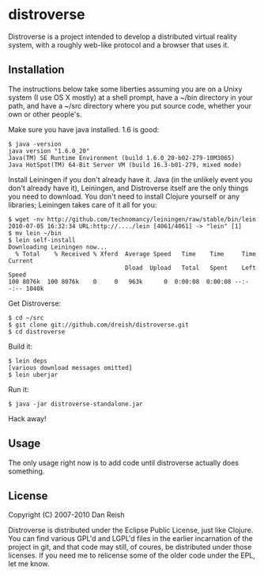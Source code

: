 # distroverse

Distroverse is a project intended to develop a distributed virtual
reality system, with a roughly web-like protocol and a browser that
uses it.

## Installation

The instructions below take some liberties assuming you are on a Unixy
system (I use OS X mostly) at a shell prompt, have a ~/bin directory
in your path, and have a ~/src directory where you put source code,
whether your own or other people's.

Make sure you have java installed.  1.6 is good:

    $ java -version
    java version "1.6.0_20"
    Java(TM) SE Runtime Environment (build 1.6.0_20-b02-279-10M3065)
    Java HotSpot(TM) 64-Bit Server VM (build 16.3-b01-279, mixed mode)

Install Leiningen if you don't already have it.  Java (in the unlikely
event you don't already have it), Leiningen, and Distroverse itself
are the only things you need to download.  You don't need to install
Clojure yourself or any libraries; Leiningen takes care of it all for
you:

    $ wget -nv http://github.com/technomancy/leiningen/raw/stable/bin/lein
    2010-07-05 16:32:34 URL:http://..../lein [4061/4061] -> "lein" [1]
    $ mv lein ~/bin
    $ lein self-install
    Downloading Leiningen now...
      % Total    % Received % Xferd  Average Speed   Time    Time     Time  Current
                                     Dload  Upload   Total   Spent    Left  Speed
    100 8076k  100 8076k    0     0   963k      0  0:00:08  0:00:08 --:--:-- 1040k


Get Distroverse:

    $ cd ~/src
    $ git clone git://github.com/dreish/distroverse.git
    $ cd distroverse

Build it:

    $ lein deps
    [various download messages omitted]
    $ lein uberjar

Run it:

    $ java -jar distroverse-standalone.jar

Hack away!

## Usage

The only usage right now is to add code until distroverse actually
does something.

## License

Copyright (C) 2007-2010 Dan Reish

Distroverse is distributed under the Eclipse Public License, just like
Clojure.  You can find various GPL'd and LGPL'd files in the earlier
incarnation of the project in git, and that code may still, of coures,
be distributed under those licenses.  If you need me to relicense some
of the older code under the EPL, let me know.
